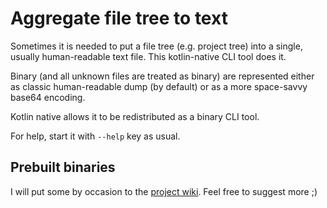  # Aggregate file tree to text
 
Sometimes it is needed to put a file tree (e.g. project tree) into a single, usually
human-readable text file. This kotlin-native CLI tool does it.

Binary (and all unknown files are treated as binary) are represented either as
classic human-readable dump (by default) or as a more space-savvy base64 encoding.

Kotlin native allows it to be redistributed as a binary CLI tool.

For help, start it with `--help` key as usual.

## Prebuilt binaries

I will put some by occasion to the [project wiki](https://github.com/sergeych/aggregate_to_txt/wiki). Feel free to suggest more ;)